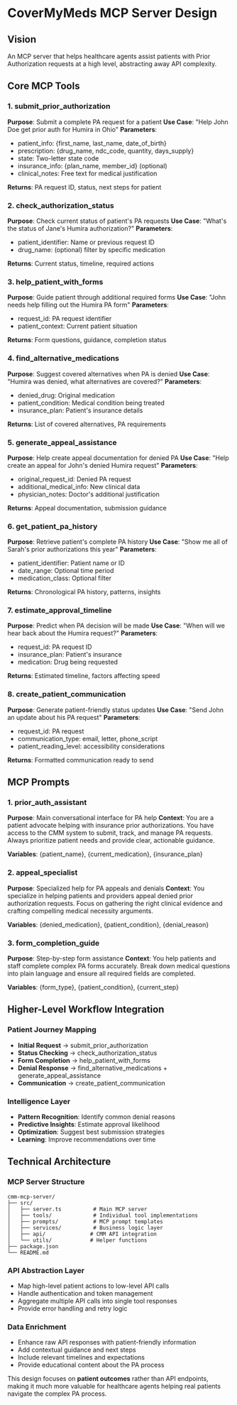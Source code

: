 # CoverMyMeds MCP Server Design

## Vision
An MCP server that helps healthcare agents assist patients with Prior Authorization requests at a high level, abstracting away API complexity.

## Core MCP Tools

### 1. **submit_prior_authorization**
**Purpose**: Submit a complete PA request for a patient
**Use Case**: "Help John Doe get prior auth for Humira in Ohio"
**Parameters**:
- patient_info: {first_name, last_name, date_of_birth}
- prescription: {drug_name, ndc_code, quantity, days_supply}
- state: Two-letter state code
- insurance_info: {plan_name, member_id} (optional)
- clinical_notes: Free text for medical justification

**Returns**: PA request ID, status, next steps for patient

### 2. **check_authorization_status**
**Purpose**: Check current status of patient's PA requests
**Use Case**: "What's the status of Jane's Humira authorization?"
**Parameters**:
- patient_identifier: Name or previous request ID
- drug_name: (optional) filter by specific medication

**Returns**: Current status, timeline, required actions

### 3. **help_patient_with_forms**
**Purpose**: Guide patient through additional required forms
**Use Case**: "John needs help filling out the Humira PA form"
**Parameters**:
- request_id: PA request identifier
- patient_context: Current patient situation

**Returns**: Form questions, guidance, completion status

### 4. **find_alternative_medications**
**Purpose**: Suggest covered alternatives when PA is denied
**Use Case**: "Humira was denied, what alternatives are covered?"
**Parameters**:
- denied_drug: Original medication
- patient_condition: Medical condition being treated
- insurance_plan: Patient's insurance details

**Returns**: List of covered alternatives, PA requirements

### 5. **generate_appeal_assistance**
**Purpose**: Help create appeal documentation for denied PA
**Use Case**: "Help create an appeal for John's denied Humira request"
**Parameters**:
- original_request_id: Denied PA request
- additional_medical_info: New clinical data
- physician_notes: Doctor's additional justification

**Returns**: Appeal documentation, submission guidance

### 6. **get_patient_pa_history**
**Purpose**: Retrieve patient's complete PA history
**Use Case**: "Show me all of Sarah's prior authorizations this year"
**Parameters**:
- patient_identifier: Patient name or ID
- date_range: Optional time period
- medication_class: Optional filter

**Returns**: Chronological PA history, patterns, insights

### 7. **estimate_approval_timeline**
**Purpose**: Predict when PA decision will be made
**Use Case**: "When will we hear back about the Humira request?"
**Parameters**:
- request_id: PA request ID
- insurance_plan: Patient's insurance
- medication: Drug being requested

**Returns**: Estimated timeline, factors affecting speed

### 8. **create_patient_communication**
**Purpose**: Generate patient-friendly status updates
**Use Case**: "Send John an update about his PA request"
**Parameters**:
- request_id: PA request
- communication_type: email, letter, phone_script
- patient_reading_level: accessibility considerations

**Returns**: Formatted communication ready to send

## MCP Prompts

### 1. **prior_auth_assistant**
**Purpose**: Main conversational interface for PA help
**Context**: You are a patient advocate helping with insurance prior authorizations. You have access to the CMM system to submit, track, and manage PA requests. Always prioritize patient needs and provide clear, actionable guidance.

**Variables**: {patient_name}, {current_medication}, {insurance_plan}

### 2. **appeal_specialist**
**Purpose**: Specialized help for PA appeals and denials
**Context**: You specialize in helping patients and providers appeal denied prior authorization requests. Focus on gathering the right clinical evidence and crafting compelling medical necessity arguments.

**Variables**: {denied_medication}, {patient_condition}, {denial_reason}

### 3. **form_completion_guide**
**Purpose**: Step-by-step form assistance
**Context**: You help patients and staff complete complex PA forms accurately. Break down medical questions into plain language and ensure all required fields are completed.

**Variables**: {form_type}, {patient_condition}, {current_step}

## Higher-Level Workflow Integration

### Patient Journey Mapping
- **Initial Request** → submit_prior_authorization
- **Status Checking** → check_authorization_status  
- **Form Completion** → help_patient_with_forms
- **Denial Response** → find_alternative_medications + generate_appeal_assistance
- **Communication** → create_patient_communication

### Intelligence Layer
- **Pattern Recognition**: Identify common denial reasons
- **Predictive Insights**: Estimate approval likelihood
- **Optimization**: Suggest best submission strategies
- **Learning**: Improve recommendations over time

## Technical Architecture

### MCP Server Structure
```
cmm-mcp-server/
├── src/
│   ├── server.ts          # Main MCP server
│   ├── tools/             # Individual tool implementations
│   ├── prompts/           # MCP prompt templates  
│   ├── services/          # Business logic layer
│   ├── api/              # CMM API integration
│   └── utils/            # Helper functions
├── package.json
└── README.md
```

### API Abstraction Layer
- Map high-level patient actions to low-level API calls
- Handle authentication and token management
- Aggregate multiple API calls into single tool responses
- Provide error handling and retry logic

### Data Enrichment
- Enhance raw API responses with patient-friendly information
- Add contextual guidance and next steps
- Include relevant timelines and expectations
- Provide educational content about the PA process

This design focuses on **patient outcomes** rather than API endpoints, making it much more valuable for healthcare agents helping real patients navigate the complex PA process.